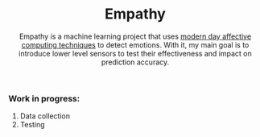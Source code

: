 <div align="center">

# Empathy

Empathy is a machine learning project that uses [modern day affective computing techniques](AffectiveComputing.pdf) to detect emotions. With it, my main goal is to introduce lower level sensors to test their effectiveness and impact on prediction accuracy.
</div>
<br>

### Work in progress: 
1. Data collection  
2. Testing
